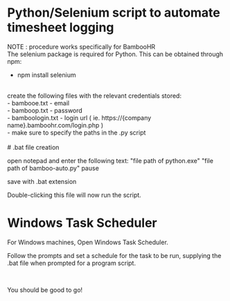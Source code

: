 # Python/Selenium script to automate timesheet logging

NOTE : procedure works specifically for BambooHR <br>
The selenium package is required for Python. This can be obtained through npm: <br>
  - npm install selenium <br> 
  <br>
 create the following files with the relevant credentials stored: <br>
   - bambooe.txt - email <br>
   -  bamboop.txt - password <br>
   -  bamboologin.txt - login url ( ie. https://{company name}.bamboohr.com/login.php ) <br>
 - make sure to specify the paths in the .py script <br>
<br>
# .bat file creation

   open notepad and enter the following text:
"file path of python.exe" "file path of bamboo-auto.py" pause

   save with .bat extension

Double-clicking this file will now run the script.

# Windows Task Scheduler

   For Windows machines, Open Windows Task Scheduler.

   Follow the prompts and set a schedule for the task to be run, supplying the .bat file when prompted for a program script.

<br> 

You should be good to go!
